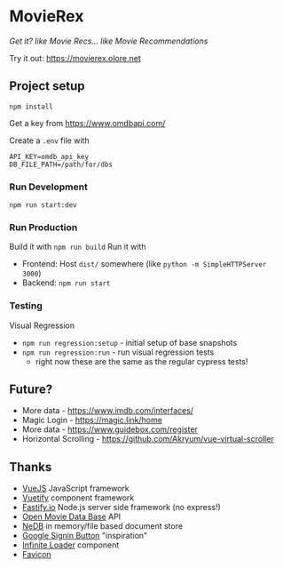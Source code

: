 # MovieRex
*Get it? like Movie Recs... like Movie Recommendations*

Try it out: https://movierex.olore.net

## Project setup
```
npm install
```

Get a key from https://www.omdbapi.com/

Create a `.env` file with
```
API_KEY=omdb_api_key
DB_FILE_PATH=/path/for/dbs
```

### Run Development 
```
npm run start:dev
```

### Run Production
Build it with `npm run build`
Run it with
* Frontend: Host `dist/` somewhere (like `python -m SimpleHTTPServer 3000`)
* Backend: `npm run start`

### Testing
Visual Regression
 - `npm run regression:setup` - initial setup of base snapshots
 - `npm run regression:run` - run visual regression tests 
   - right now these are the same as the regular cypress tests!
## Future?
* More data - https://www.imdb.com/interfaces/
* Magic Login - https://magic.link/home
* More data - https://www.guidebox.com/register
* Horizontal Scrolling - https://github.com/Akryum/vue-virtual-scroller

## Thanks
* [VueJS](https://vuejs.org/) JavaScript framework
* [Vuetify](https://vuetifyjs.com/) component framework
* [Fastify.io](https://www.fastify.io/) Node.js server side framework (no express!)
* [Open Movie Data Base](https://www.omdbapi.com/) API
* [NeDB](https://github.com/louischatriot/nedb) in memory/file based document store
* [Google Signin Button](https://github.com/mejiamanuel57/vue-google-signin-button-directive) "inspiration"
* [Infinite Loader](https://peachscript.github.io/vue-infinite-loading/) component
* [Favicon](http://www.iconarchive.com/show/captiva-icons-by-bokehlicia/movie-icon.html)